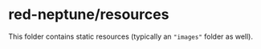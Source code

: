 # red-neptune/resources

This folder contains static resources (typically an `"images"` folder as well).
